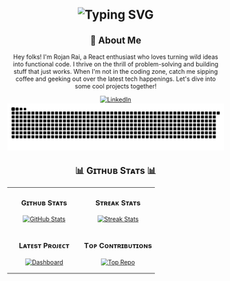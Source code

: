 <div align="center">
    <h1>
        <img src="https://readme-typing-svg.herokuapp.com?font=Jetbrains+mono&size=40&duration=3000&color=33FF33&center=true&vCenter=true&width=435&lines=Hey..+I'm+Rojan+Rai;This+is..;..my+Github..;" alt="Typing SVG"/>
    </h1>
</div>

<div align="center">
    <h2>🚀 About Me</h2>
    <p>Hey folks! I'm Rojan Rai, a React enthusiast who loves turning wild ideas into functional code. I thrive on the thrill of problem-solving and building stuff that just works. When I'm not in the coding zone, catch me sipping coffee and geeking out over the latest tech happenings. Let's dive into some cool projects together! </p>
</div>

<div align="center">
    <!-- Replace href with your links -->
    <a href="https://linkedin.com/in/rojan-rai-665934277" target="_blank">
        <img src="https://img.shields.io/badge/LinkedIn-0077B5?style=for-the-badge&logo=linkedin&logoColor=white" alt="LinkedIn"/>
    </a>
</div>

<div align="center">
    <img src="https://raw.githubusercontent.com/RojanSr/RojanSr/output/github-contribution-grid-snake.svg" alt="GitHub Contribution Grid Snake Animation"/>
</div>


<!--Github stats Table--> 
<h2 align="center">📊 Gɪᴛʜᴜʙ Sᴛᴀᴛs 📊</h2>

<table width="100%">
  <tr>
    <td width="50%">
      <h3 align="center"><strong>Gɪᴛʜᴜʙ Sᴛᴀᴛs</strong></h3>
      <p align="center">
        <a href="https://github.com/RojanSr">
          <img align="center" src="https://github-readme-stats.vercel.app/api?username=RojanSr&count_private=true&show_icons=true&theme=nightowl" alt="GitHub Stats" />
        </a>
      </p>
    </td>
    <td width="50%">
      <h3 align="center"><strong>Sᴛʀᴇᴀᴋ Sᴛᴀᴛs</strong></h3>
      <p align="center">
        <a href="https://github.com/RojanSr">
          <img align="center" src="https://streak-stats.demolab.com?user=RojanSr&theme=nightowl" alt="Streak Stats" />
        </a>
      </p>
    </td>
  </tr>
  <tr>
    <td width="50%">
      <h3 align="center"><strong>Lᴀᴛᴇsᴛ Pʀᴏᴊᴇᴄᴛ</strong></h3>
      <p align="center">
        <a href="https://64edc99ea71615006d0ba03b--clinquant-rugelach-594abd.netlify.app/">
          <img align="center" width="470" src="https://github-readme-stats.vercel.app/api/pin/?username=RojanSr&repo=Dashboard&theme=nightowl&show_owner=true" alt="Dashboard" />
        </a>
      </p>
    </td>
    <td width="50%">
      <h3 align="center"><strong>Tᴏᴘ Cᴏɴᴛʀɪʙᴜᴛɪᴏɴs</strong></h3>
      <p align="center">
        <a href="https://github.com/RojanSr">
          <img align="center" src="https://github-contributor-stats.vercel.app/api?username=RojanSr&limit=3&theme=nightowl&show_owner=true&combine_all_yearly_contributions=true" alt="Top Repo" />
        </a>
      </p>
    </td>
  </tr>
</table>
<br />


